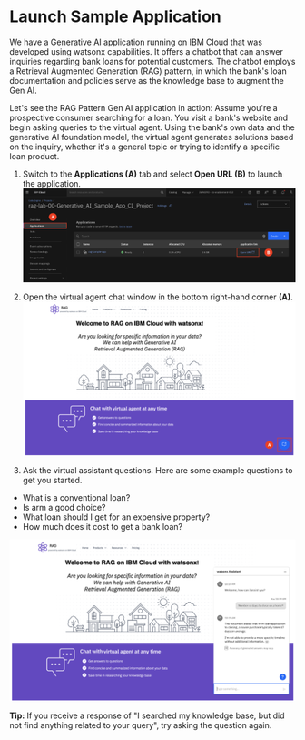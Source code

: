 # Launch Sample Application

We have a Generative AI application running on IBM Cloud that was developed using watsonx capabilities. It offers a chatbot that can answer inquiries regarding bank loans for potential customers. The chatbot employs a Retrieval Augmented Generation (RAG) pattern, in which the bank's loan documentation and policies serve as the knowledge base to augment the Gen AI. 

Let's see the RAG Pattern Gen AI application in action: Assume you're a prospective consumer searching for a loan. You visit a bank's website and begin asking queries to the virtual agent. Using the bank's own data and the generative AI foundation model, the virtual agent generates solutions based on the inquiry, whether it's a general topic or trying to identify a specific loan product.

1. Switch to the **Applications (A)** tab and select **Open URL (B)** to launch the application. 
![alt text](../images/1.6.1-n.png)

2. Open the virtual agent chat window in the bottom right-hand corner **(A)**.
![alt text](../images/1.6.2-n.png)

3. Ask the virtual assistant questions. Here are some example questions to get you started.
* What is a conventional loan?
* Is arm a good choice? 
* What loan should I get for an expensive property?
* How much does it cost to get a bank loan?

![alt text](../images/1.6.3-n.png)

**Tip:** If you receive a response of "I searched my knowledge base, but did not find anything related to your query", try asking the question again. 
